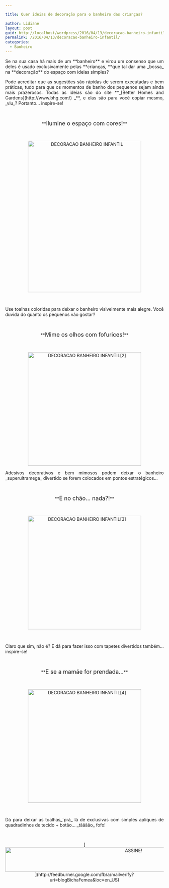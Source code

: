 ```yaml
---

title: Quer ideias de decoração para o banheiro das crianças?

author: Lidiane
layout: post
guid: http://localhost/wordpress/2016/04/13/decoracao-banheiro-infantil/
permalink: /2016/04/13/decoracao-banheiro-infantil/
categories:
  - Banheiro
---
```

<p style="text-align: justify;">
  Se na sua casa há mais de um **banheiro** e virou um consenso que um deles é usado exclusivamente pelas **crianças, **que tal dar uma _bossa_ na **decoração** do espaço com ideias simples?
</p>

<p style="text-align: justify;" align="justify">
  Pode acreditar que as sugestões são rápidas de serem executadas e bem práticas, tudo para que os momentos de banho dos pequenos sejam ainda mais prazerosos. Todas as ideias são do site **_[Better Homes and Gardens](http://www.bhg.com/) _**, e elas são para você copiar mesmo, _viu_? Portanto… inspire-se!
</p>

&nbsp;

<p align="center">
  **<span style="font-size: large;">Ilumine o espaço com cores!</span>**
</p>

&nbsp;

<p align="center">
  <img class="alignnone size-full wp-image-12374" src="http://www.trololodemulher.com.br/blog/wp-content/uploads/2016/04/DECORACAO-BANHEIRO-INFANTIL.jpg" alt="DECORACAO BANHEIRO INFANTIL" width="360" height="480" />
</p>

&nbsp;

<p align="justify">
  Use toalhas coloridas para deixar o banheiro visivelmente mais alegre. Você duvida do quanto os pequenos vão gostar?
</p>

&nbsp;

<p align="center">
  **<span style="font-size: large;">Mime os olhos com fofurices!</span>**
</p>

&nbsp;

<p align="center">
  <img class="alignnone size-full wp-image-12375" src="http://www.trololodemulher.com.br/blog/wp-content/uploads/2016/04/DECORACAO-BANHEIRO-INFANTIL2.jpg" alt="DECORACAO BANHEIRO INFANTIL[2]" width="360" height="360" />
</p>

<p align="justify">
  Adesivos decorativos e bem mimosos podem deixar o banheiro _superultramega_ divertido se forem colocados em pontos estratégicos…
</p>

&nbsp;

<p align="center">
  **<span style="font-size: large;">E no chão… nada?!</span>**
</p>

&nbsp;

<p align="center">
  <img class="alignnone size-full wp-image-12376" src="http://www.trololodemulher.com.br/blog/wp-content/uploads/2016/04/DECORACAO-BANHEIRO-INFANTIL3.jpg" alt="DECORACAO BANHEIRO INFANTIL[3]" width="360" height="360" />
</p>

&nbsp;

<p align="justify">
  Claro que sim, não é? E dá para fazer isso com tapetes divertidos também… inspire-se!
</p>

&nbsp;

<p align="center">
  **<span style="font-size: large;">E se a mamãe for prendada…</span>**
</p>

&nbsp;

<p align="center">
  <img class="alignnone size-full wp-image-12377" src="http://www.trololodemulher.com.br/blog/wp-content/uploads/2016/04/DECORACAO-BANHEIRO-INFANTIL4.jpg" alt="DECORACAO BANHEIRO INFANTIL[4]" width="360" height="360" />
</p>

&nbsp;

<p align="justify">
  Dá para deixar as toalhas_´prá_ lá de exclusivas com simples apliques de quadradinhos de tecido + botão… _tãããão_ fofo!
</p>

&nbsp;

<p align="center">
  [<img class="alignnone size-full wp-image-10439" src="http://www.trololodemulher.com.br/blog/wp-content/uploads/2014/09/ASSINE.png" alt="ASSINE!" width="800" height="78" />](http://feedburner.google.com/fb/a/mailverify?uri=blogBichaFemea&loc=en_US) 
</p>